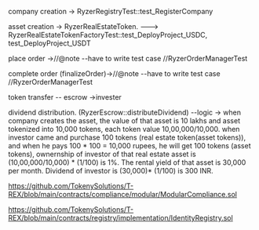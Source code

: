company creation -> RyzerRegistryTest::test_RegisterCompany

asset creation -> RyzerRealEstateToken. ---> RyzerRealEstateTokenFactoryTest::test_DeployProject_USDC, test_DeployProject_USDT

place order ->//@note --have to write test case //RyzerOrderManagerTest

complete order (finalizeOrder)->//@note --have to write test case //RyzerOrderManagerTest

token transfer -- escrow ->invester

dividend distribution. (RyzerEscrow::distributeDividend) --logic ->
when company creates the asset, the value of that asset is 10 lakhs and asset tokenized into 10,000 tokens, each token value 10,00,000/10,000. when investor came and purchase 100 tokens (real estate token(asset tokens)), and when he pays 100 \* 100 = 10,000 rupees, he will get 100 tokens (asset tokens), ownernship of investor of that real estate asset is (10,00,000/10,000) \* (1/100) is 1%. The rental yield of that asset is 30,000 per month. Dividend of investor is (30,000)\* (1/100) is 300 INR.

https://github.com/TokenySolutions/T-REX/blob/main/contracts/compliance/modular/ModularCompliance.sol

https://github.com/TokenySolutions/T-REX/blob/main/contracts/registry/implementation/IdentityRegistry.sol
